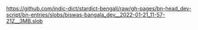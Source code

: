 https://github.com/indic-dict/stardict-bengali/raw/gh-pages/bn-head_dev-script/bn-entries/slobs/biswas-bangala_dev__2022-01-21_11-57-21Z__3MB.slob  
